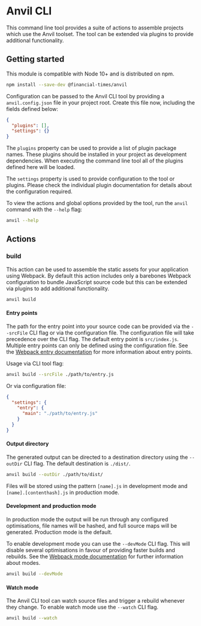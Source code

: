 # Anvil CLI

This command line tool provides a suite of actions to assemble projects which use the Anvil toolset. The tool can be extended via plugins to provide additional functionality.


## Getting started

This module is compatible with Node 10+ and is distributed on npm.

```sh
npm install --save-dev @financial-times/anvil
```

Configuration can be passed to the Anvil CLI tool by providing a `anvil.config.json` file in your project root. Create this file now, including the fields defined below:

```json
{
  "plugins": [],
  "settings": {}
}
```

The `plugins` property can be used to provide a list of plugin package names. These plugins should be installed in your project as development dependencies. When executing the command line tool all of the plugins defined here will be loaded.

The `settings` property is used to provide configuration to the tool or plugins. Please check the individual plugin documentation for details about the configuration required.

To view the actions and global options provided by the tool, run the `anvil` command with the `--help` flag:

```sh
anvil --help
```


## Actions

### build

This action can be used to assemble the static assets for your application using Webpack. By default this action includes only a barebones Webpack configuration to bundle JavaScript source code but this can be extended via plugins to add additional functionality.

```sh
anvil build
```

#### Entry points

The path for the entry point into your source code can be provided via the `--srcFile` CLI flag or via the configuration file. The configuration file will take precedence over the CLI flag. The default entry point is `src/index.js`. Multiple entry points can only be defined using the configuration file. See the [Webpack entry documentation] for more information about entry points.

Usage via CLI tool flag:

```sh
anvil build --srcFile ./path/to/entry.js
```

Or via configuration file:

```json
{
  "settings": {
    "entry": {
      "main": "./path/to/entry.js"
    }
  }
}
```

[Webpack entry documentation]: https://webpack.js.org/concepts/entry-points/

#### Output directory

The generated output can be directed to a destination directory using the `--outDir` CLI flag. The default destination is `./dist/`.

```sh
anvil build --outDir ./path/to/dist/
```

Files will be stored using the pattern `[name].js` in development mode and `[name].[contenthash].js` in production mode.

#### Development and production mode

In production mode the output will be run through any configured optimisations, file names will be hashed, and full source maps will be generated. Production mode is the default.

To enable development mode you can use the `--devMode` CLI flag. This will disable several optimisations in favour of providing faster builds and rebuilds. See the [Webpack mode documentation] for further information about modes.

```sh
anvil build --devMode
```

[Webpack mode documentation]: https://webpack.js.org/concepts/mode/

#### Watch mode

The Anvil CLI tool can watch source files and trigger a rebuild whenever they change. To enable watch mode use the `--watch` CLI flag.

```sh
anvil build --watch
```
